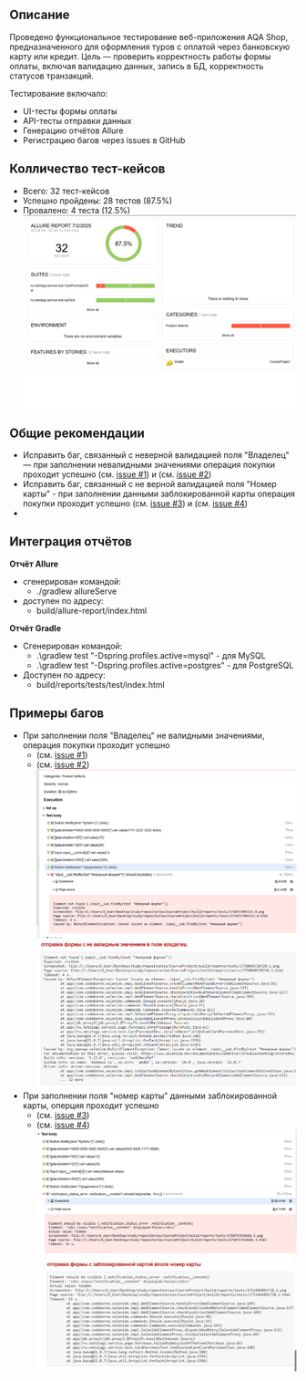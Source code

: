 ## Описание
Проведено функциональное тестирование веб-приложения AQA Shop, предназначенного для оформления туров с оплатой через банковскую карту или кредит.
Цель — проверить корректность работы формы оплаты, включая валидацию данных, запись в БД, корректность статусов транзакций.

Тестирование включало:
- UI-тесты формы оплаты
- API-тесты отправки данных
- Генерацию отчётов Allure
- Регистрацию багов через issues в GitHub

## Колличество тест-кейсов
- Всего: 32 тест-кейсов
- Успешно пройдены: 28 тестов (87.5%)
- Провалено: 4 теста (12.5%)
 ![img.png](../img.png)

## Общие рекомендации
- Исправить баг, связанный с неверной валидацией поля "Владелец" — при заполнении невалидными значениями операция покупки проходит успешно (см. [issue #1](https://github.com/AsjaMedved/CourseProject/issues/1)) и (см. [issue #2](https://github.com/AsjaMedved/CourseProject/issues/2))
- Исправить баг, связанный с не верной валидацией поля "Номер карты" - при заполнении данными заблокированной карты операция покупки проходит успешно (см. [issue #3](https://github.com/AsjaMedved/CourseProject/issues/3)) и (см. [issue #4](https://github.com/AsjaMedved/CourseProject/issues/4))
- 
## Интеграция отчётов
**Отчёт Allure**
* сгенерирован командой:
  * ./gradlew allureServe 
* доступен по адресу:
  * build/allure-report/index.html

**Отчёт Gradle**
* Сгенерирован командой:
  * .\gradlew test "-Dspring.profiles.active=mysql" - для MySQL 
  * .\gradlew test "-Dspring.profiles.active=postgres" - для PostgreSQL
* Доступен по адресу:
  * build/reports/tests/test/index.html

## Примеры багов
* При заполнении поля "Владелец" не валидными значениями, операция покупки проходит успешно
  * (см. [issue #1](https://github.com/AsjaMedved/CourseProject/issues/1)) 
  * (см. [issue #2](https://github.com/AsjaMedved/CourseProject/issues/2))
![img_5.png](../img_5.png)
![img_1.png](../img_1.png)
* При заполнении поля "номер карты" данными заблокированной карты, оперция проходит успешно 
  * (см. [issue #3](https://github.com/AsjaMedved/CourseProject/issues/3)) 
  * (см. [issue #4](https://github.com/AsjaMedved/CourseProject/issues/4))
  ![img_6.png](../img_6.png)
   ![img_2.png](../img_2.png)

